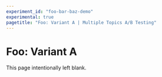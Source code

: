 ```yaml
---
experiment_id: "foo-bar-baz-demo"
experimental: true
pagetitle: "Foo: Variant A | Multiple Topics A/B Testing"
---
```


# Foo: Variant A ##

This page intentionally left blank.
